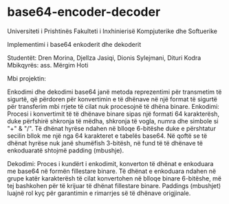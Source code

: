 # base64-encoder-decoder

Universiteti i Prishtinës
Fakulteti i Inxhinierisë Kompjuterike dhe Softuerike 

Implementimi i base64 enkoderit dhe dekoderit



Studentët: Dren Morina, Djellza Jasiqi, Dionis Sylejmani, Dituri Kodra
Mbikqyrës: ass. Mërgim Hoti


Mbi projektin:


Enkodimi dhe dekodimi base64 janë metoda reprezentimi për transmetim të sigurtë, që përdoren për konvertimin e të dhënave në një format të sigurtë për transferim mbi rrjete të cilat nuk procesojnë të dhëna binare.
Enkodimi:
Procesi i konvertimit të të dhënave binare sipas një formati 64 karakterësh, duke përfshirë shkronja të mëdha, shkronja të vogla, numra dhe simbole si "+" & "/".
Të dhënat hyrëse ndahen në blloqe 6-bitëshe duke e përshtatur secilin bllok me një nga 64 karakteret e tabelës base64.
Në qoftë se të dhënat hyrëse nuk janë shumëfish 3-bitësh, në fund të të dhënave të enkoduaratë shtojmë padding (mbushje).

Dekodimi:
Proces i kundërt i enkodimit, konverton të dhënat e enkoduara me base64 në formën fillestare binare.
Të dhënat e enkoduara ndahen në grupe katër karakterësh të cilat konvertohen në blloqe binare 6-bitëshe, më tej bashkohen për të krijuar të dhënat fillestare binare. Paddings (mbushjet) luajnë rol kyç për garantimin e rimarrjes së të dhënave origjinale.


